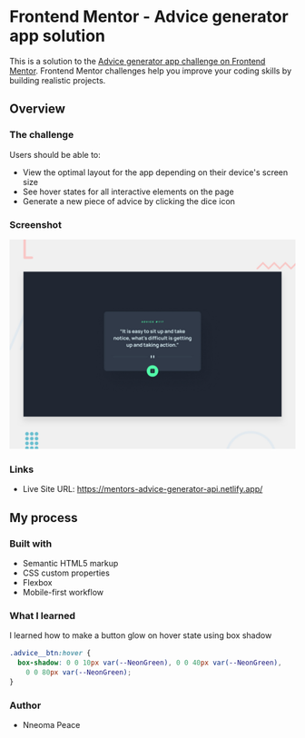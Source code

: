 # Frontend Mentor - Advice generator app solution

This is a solution to the [Advice generator app challenge on Frontend Mentor](https://www.frontendmentor.io/challenges/advice-generator-app-QdUG-13db). Frontend Mentor challenges help you improve your coding skills by building realistic projects.

## Overview

### The challenge

Users should be able to:

- View the optimal layout for the app depending on their device's screen size
- See hover states for all interactive elements on the page
- Generate a new piece of advice by clicking the dice icon

### Screenshot

![Design preview for the Advice generator app coding challenge](./design/desktop-preview.jpg)

### Links

- Live Site URL: https://mentors-advice-generator-api.netlify.app/

## My process

### Built with

- Semantic HTML5 markup
- CSS custom properties
- Flexbox
- Mobile-first workflow

### What I learned

I learned how to make a button glow on hover state using box shadow

```css
.advice__btn:hover {
  box-shadow: 0 0 10px var(--NeonGreen), 0 0 40px var(--NeonGreen),
    0 0 80px var(--NeonGreen);
}
```

### Author

- Nneoma Peace
